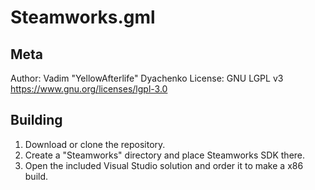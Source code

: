# Steamworks.gml

## Meta
Author: Vadim "YellowAfterlife" Dyachenko
License: GNU LGPL v3 https://www.gnu.org/licenses/lgpl-3.0

## Building

1. Download or clone the repository.
2. Create a "Steamworks" directory and place Steamworks SDK there.
3. Open the included Visual Studio solution and order it to make a x86 build.